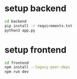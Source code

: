 # setup backend

```bash
cd backend
pip install -r requirements.txt
python3 app.py
```

# setup frontend

```bash
cd frontend
npm install --legacy-peer-deps
npm run dev
```